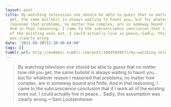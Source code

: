 ```yaml
---
layout: post
title: By watching television one should be able to guess that no matter how old you
  get, the same bullshit is always waiting to haunt you… but for whatever reason I
  reasoned that problems, no matter how complex, are in someway bound and finite.
  And in that reasoning, I came to the subconscience conclusion that if I work all
  of the existing ones out, I could actually live in peace… Sadly, this assumption
  was clearly wrong.
date: '2011-09-20T12:38:40-04:00'
tags: []
tumblr_url: http://endemic.tumblr.com/post/10445049572/by-watching-television-one-should-be-able-to-guess
---
```

> By watching television one should be able to guess that no matter how old you get, the same bullshit is always waiting to haunt you… but for whatever reason I reasoned that problems, no matter how complex, are in someway bound and finite. And in that reasoning, I came to the subconscience conclusion that if I work all of the existing ones out, I could actually live in peace… Sadly, this assumption was clearly wrong.—Sam Loutzenheiser

